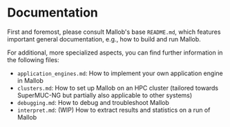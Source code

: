 
# Documentation

First and foremost, please consult Mallob's base `README.md`, which features important general documentation, e.g., how to build and run Mallob.

For additional, more specialized aspects, you can find further information in the following files:

* `application_engines.md`: How to implement your own application engine in Mallob
* `clusters.md`: How to set up Mallob on an HPC cluster (tailored towards SuperMUC-NG but partially also applicable to other systems)
* `debugging.md`: How to debug and troubleshoot Mallob
* `interpret.md`: (WIP) How to extract results and statistics on a run of Mallob
